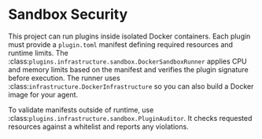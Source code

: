 # Sandbox Security

This project can run plugins inside isolated Docker containers. Each plugin must
provide a `plugin.toml` manifest defining required resources and runtime limits.
The :class:`plugins.infrastructure.sandbox.DockerSandboxRunner` applies CPU and memory limits
based on the manifest and verifies the plugin signature before execution. The
runner uses :class:`infrastructure.DockerInfrastructure` so you can also build
a Docker image for your agent.

To validate manifests outside of runtime, use :class:`plugins.infrastructure.sandbox.PluginAuditor`.
It checks requested resources against a whitelist and reports any violations.
